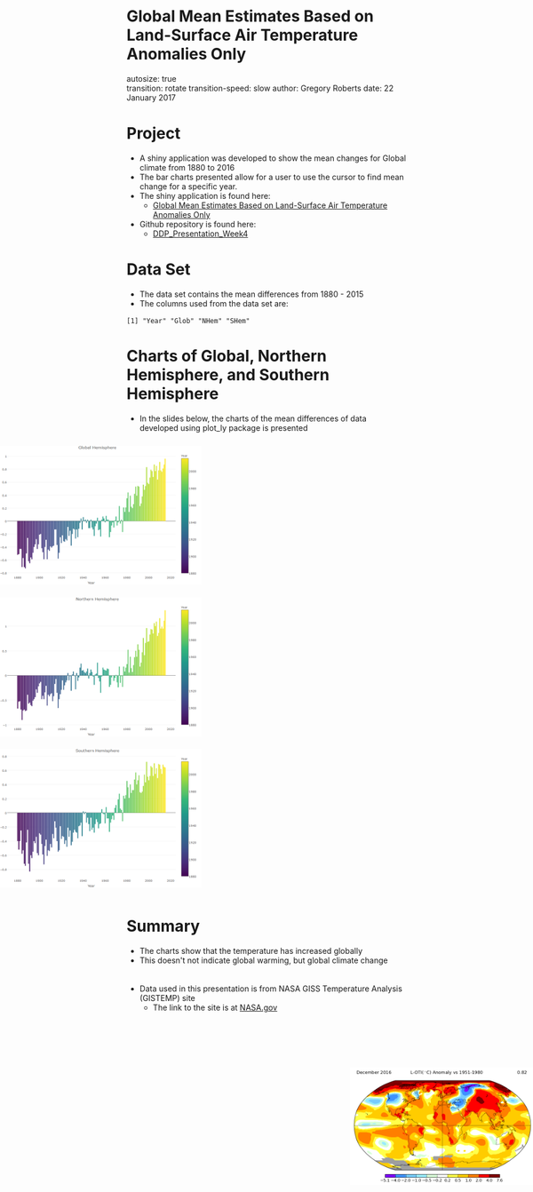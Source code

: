 <style>
.footer {
    color: black;
    background: #E8E8E8;
    position: fixed;
    top: 90%;
    text-align:center;
    width:100%;
}
.midcenter {
    position: fixed;
    top: 50%;
    left: 50%;
}
.small-code pre code {
  font-size: 1em;
}

.reveal h3 {
  word-wrap: normal;
  -moz-hyphens: none;
}
.reveal h1 {
  word-wrap: normal;
  -moz-hyphens: none;
}
</style>

Global Mean Estimates Based on Land-Surface Air Temperature Anomalies Only
========================================================
autosize: true  
transition: rotate
transition-speed: slow
author: Gregory Roberts
date: 22 January 2017
<div class="midcenter"><div style="margin-left:150px;margin-top:0px;"><img style="margin:0px; background-color:transparent; border:0px; box-shadow:none;" src="images/globe.png"></img></div></div>

Project
========================================================
- A shiny application was developed to show the mean changes for Global climate from 1880 to 2016
- The bar charts presented allow for a user to use the cursor to find mean change for a specific year.
- The shiny application is found here:
  + <a href="https://robertsg62.shinyapps.io/ddp_project4/">Global Mean Estimates Based on Land-Surface Air Temperature Anomalies Only</a>
- Github repository is found here:
  + <a href="https://github.com/robertsg62/DDP_Presentation_Week4">DDP_Presentation_Week4</a> 

Data Set
========================================================
- The data set contains the mean differences from 1880 - 2015
- The columns used from the data set are:

```
[1] "Year" "Glob" "NHem" "SHem"
```

Charts of Global, Northern Hemisphere, and Southern Hemisphere
========================================================
- In the slides below, the charts of the mean differences of data developed using plot_ly package is presented 

<div style="margin-left:-250px;margin-top:0px;">
  <img style="margin:10px; width="250px"; height="250px"; background-color:transparent; border:0px; box-shadow:none;" src="DDP_RPresentation-figure/global.png"></img>
  <img style="margin:10px; width="250px"; height="250px"; background-color:transparent; border:0px; box-shadow:none;" src="DDP_RPresentation-figure/nhem.png"></img>
  <img style="margin:10px; width="250px"; height="250px" background-color:transparent; border:0px; box-shadow:none;" src="DDP_RPresentation-figure/shem.png"></img>
</div>

Summary
========================================================
- The charts show that the temperature has increased globally
- This doesn't not indicate global warming, but global climate change
<br/><br/><br/>
- Data used in this presentation is from NASA GISS Temperature Analysis (GISTEMP) site
  + The link to the site is at <a href="https://data.giss.nasa.gov/gistemp/">NASA.gov</a>
